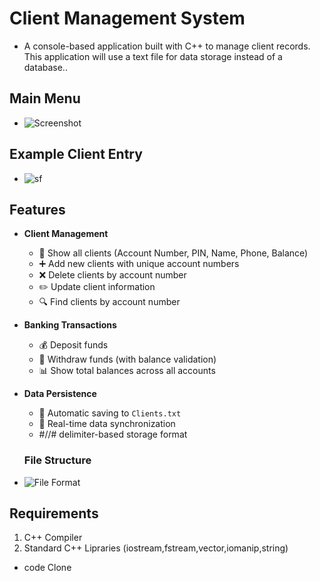 # Client Management System
- A console-based application built with C++ to manage client records.
 This application will use a text file for data storage instead of a database..
## Main Menu 
- ![Screenshot]() 
## Example Client Entry
- ![sf]()

## Features

- **Client Management**
  - 📄 Show all clients (Account Number, PIN, Name, Phone, Balance)
  - ➕ Add new clients with unique account numbers
  - ❌ Delete clients by account number
  - ✏️ Update client information
  - 🔍 Find clients by account number

- **Banking Transactions**
  - 💰 Deposit funds
  - 💸 Withdraw funds (with balance validation)
  - 📊 Show total balances across all accounts

- **Data Persistence**
  - 📁 Automatic saving to `Clients.txt`
  - 🔄 Real-time data synchronization
  - #//# delimiter-based storage format
  ### File Structure
    
- ![File Format]()

## Requirements
1. C++ Compiler
2. Standard C++ Lipraries (iostream,fstream,vector,iomanip,string)
- code Clone
~~~

~~~


   